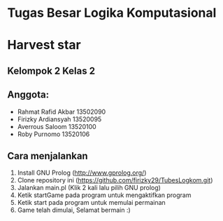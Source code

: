 # Tugas Besar Logika Komputasional

# Harvest star

## Kelompok 2 Kelas 2
## Anggota:
- Rahmat Rafid Akbar 13502090
- Firizky Ardiansyah 13520095
- Averrous Saloom 13520100
- Roby Purnomo 13520106

## Cara menjalankan
1. Install GNU Prolog (http://www.gprolog.org/)
2. Clone repository ini (https://github.com/firizky29/TubesLogkom.git)
3. Jalankan main.pl (Klik 2 kali lalu pilih GNU prolog)
4. Ketik startGame pada program untuk mengaktifkan program
5. Ketik start pada program untuk memulai permainan
6. Game telah dimulai, Selamat bermain :)
